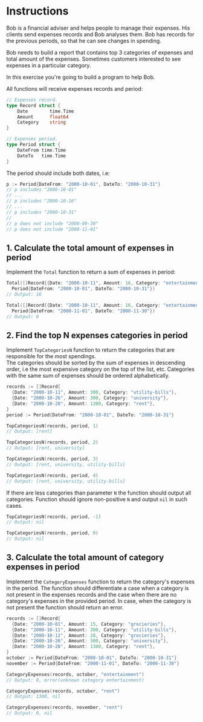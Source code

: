 # Instructions

Bob is a financial adviser and helps people to manage their expenses. His clients send expenses records and Bob analyses them. Bob has records for the previous periods, so that he can see changes in spending.

Bob needs to build a report that contains top 3 categories of expenses and total amount of the expenses. Sometimes customers interested to see expenses in a particular category.  

In this exercise you're going to build a program to help Bob.

All functions will receive expenses records and period:
```go
// Expenses record.
type Record struct {
	Date        time.Time
	Amount      float64
	Category    string
}

// Expenses period.
type Period struct {
	DateFrom time.Time
	DateTo   time.Time
}
```

The period should include both dates, i.e:
```go
p := Period{DateFrom: "2000-10-01", DateTo: "2000-10-31"}
// p includes "2000-10-01"
// ...
// p includes "2000-10-16"
// ...
// p includes "2000-10-31"
//
// p does not include "2000-09-30"
// p does not include "2000-11-01"
```

## 1. Calculate the total amount of expenses in period

Implement the `Total` function to return a sum of expenses in period:

```go
Total([]Record{{Date: "2000-10-11", Amount: 16, Category: "entertainment"}},
  Period{DateFrom: "2000-10-01", DateTo: "2000-10-31"})
// Output: 16

Total([]Record{{Date: "2000-10-11", Amount: 16, Category: "entertainment"}},
  Period{DateFrom: "2000-11-01", DateTo: "2000-11-30"})
// Output: 0
```

## 2. Find the top N expenses categories in period

Implement `TopCategoriesN` function to return the categories that are responsible for the most spendings.  
The categories should be sorted by the sum of expenses in descending order, i.e the most expensive category on the top of the list, etc. Categories with the same sum of expenses should be ordered alphabetically.

```go
records := []Record{
  {Date: "2000-10-11", Amount: 300, Category: "utility-bills"},
  {Date: "2000-10-26", Amount: 300, Category: "university"},
  {Date: "2000-10-28", Amount: 1300, Category: "rent"},
}
period := Period{DateFrom: "2000-10-01", DateTo: "2000-10-31"}

TopCategoriesN(records, period, 1)
// Output: [rent]

TopCategoriesN(records, period, 2)
// Output: [rent, university]

TopCategoriesN(records, period, 3)
// Output: [rent, university, utility-bills]

TopCategoriesN(records, period, 4)
// Output: [rent, university, utility-bills]
```

If there are less categories than parameter `N` the function should output all categories. Function should ignore non-positive `N` and output `nil` in such cases.

```go
TopCategoriesN(records, period, -1)
// Output: nil

TopCategoriesN(records, period, 0)
// Output: nil
```

## 3. Calculate the total amount of category expenses in period

Implement the `CategoryExpenses` function to return the category's expenses in the period. The function should differentiate a case when a category is not present in the expenses records and the case when there are no category's expenses in the provided period.
In case, when the category is not present the function should return an error.

```go
records := []Record{
  {Date: "2000-10-01", Amount: 15, Category: "grocieries"},
  {Date: "2000-10-11", Amount: 300, Category: "utility-bills"},
  {Date: "2000-10-12", Amount: 28, Category: "grocieries"},
  {Date: "2000-10-26", Amount: 300, Category: "university"},
  {Date: "2000-10-28", Amount: 1300, Category: "rent"},
}
october := Period{DateFrom: "2000-10-01", DateTo: "2000-10-31"}
november := Period{DateFrom: "2000-11-01", DateTo: "2000-11-30"}

CategoryExpenses(records, october, "entertainment")
// Output: 0, error(unknown category entertainment)

CategoryExpenses(records, october, "rent")
// Output: 1300, nil

CategoryExpenses(records, november, "rent")
// Output: 0, nil
```
